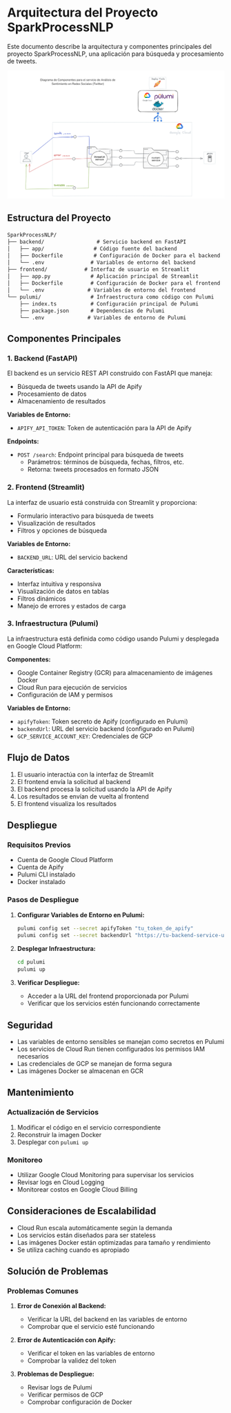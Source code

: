 # Arquitectura del Proyecto SparkProcessNLP

Este documento describe la arquitectura y componentes principales del proyecto SparkProcessNLP, una aplicación para búsqueda y procesamiento de tweets.

![architecture_project](architecture_project.png)

## Estructura del Proyecto

```
SparkProcessNLP/
├── backend/                 # Servicio backend en FastAPI
│   ├── app/                # Código fuente del backend
│   ├── Dockerfile          # Configuración de Docker para el backend
│   └── .env               # Variables de entorno del backend
├── frontend/            # Interfaz de usuario en Streamlit
│   ├── app.py             # Aplicación principal de Streamlit
│   ├── Dockerfile         # Configuración de Docker para el frontend
│   └── .env              # Variables de entorno del frontend
└── pulumi/                # Infraestructura como código con Pulumi
    ├── index.ts           # Configuración principal de Pulumi
    ├── package.json       # Dependencias de Pulumi
    └── .env              # Variables de entorno de Pulumi
```

## Componentes Principales

### 1. Backend (FastAPI)

El backend es un servicio REST API construido con FastAPI que maneja:
- Búsqueda de tweets usando la API de Apify
- Procesamiento de datos
- Almacenamiento de resultados

**Variables de Entorno:**
- `APIFY_API_TOKEN`: Token de autenticación para la API de Apify

**Endpoints:**
- `POST /search`: Endpoint principal para búsqueda de tweets
  - Parámetros: términos de búsqueda, fechas, filtros, etc.
  - Retorna: tweets procesados en formato JSON

### 2. Frontend (Streamlit)

La interfaz de usuario está construida con Streamlit y proporciona:
- Formulario interactivo para búsqueda de tweets
- Visualización de resultados
- Filtros y opciones de búsqueda

**Variables de Entorno:**
- `BACKEND_URL`: URL del servicio backend

**Características:**
- Interfaz intuitiva y responsiva
- Visualización de datos en tablas
- Filtros dinámicos
- Manejo de errores y estados de carga

### 3. Infraestructura (Pulumi)

La infraestructura está definida como código usando Pulumi y desplegada en Google Cloud Platform:

**Componentes:**
- Google Container Registry (GCR) para almacenamiento de imágenes Docker
- Cloud Run para ejecución de servicios
- Configuración de IAM y permisos

**Variables de Entorno:**
- `apifyToken`: Token secreto de Apify (configurado en Pulumi)
- `backendUrl`: URL del servicio backend (configurado en Pulumi)
- `GCP_SERVICE_ACCOUNT_KEY`: Credenciales de GCP

## Flujo de Datos

1. El usuario interactúa con la interfaz de Streamlit
2. El frontend envía la solicitud al backend
3. El backend procesa la solicitud usando la API de Apify
4. Los resultados se envían de vuelta al frontend
5. El frontend visualiza los resultados

## Despliegue

### Requisitos Previos
- Cuenta de Google Cloud Platform
- Cuenta de Apify
- Pulumi CLI instalado
- Docker instalado

### Pasos de Despliegue

1. **Configurar Variables de Entorno en Pulumi:**
   ```bash
   pulumi config set --secret apifyToken "tu_token_de_apify"
   pulumi config set --secret backendUrl "https://tu-backend-service-url/search"
   ```

2. **Desplegar Infraestructura:**
   ```bash
   cd pulumi
   pulumi up
   ```

3. **Verificar Despliegue:**
   - Acceder a la URL del frontend proporcionada por Pulumi
   - Verificar que los servicios estén funcionando correctamente

## Seguridad

- Las variables de entorno sensibles se manejan como secretos en Pulumi
- Los servicios de Cloud Run tienen configurados los permisos IAM necesarios
- Las credenciales de GCP se manejan de forma segura
- Las imágenes Docker se almacenan en GCR

## Mantenimiento

### Actualización de Servicios
1. Modificar el código en el servicio correspondiente
2. Reconstruir la imagen Docker
3. Desplegar con `pulumi up`

### Monitoreo
- Utilizar Google Cloud Monitoring para supervisar los servicios
- Revisar logs en Cloud Logging
- Monitorear costos en Google Cloud Billing

## Consideraciones de Escalabilidad

- Cloud Run escala automáticamente según la demanda
- Los servicios están diseñados para ser stateless
- Las imágenes Docker están optimizadas para tamaño y rendimiento
- Se utiliza caching cuando es apropiado

## Solución de Problemas

### Problemas Comunes
1. **Error de Conexión al Backend:**
   - Verificar la URL del backend en las variables de entorno
   - Comprobar que el servicio esté funcionando

2. **Error de Autenticación con Apify:**
   - Verificar el token en las variables de entorno
   - Comprobar la validez del token

3. **Problemas de Despliegue:**
   - Revisar logs de Pulumi
   - Verificar permisos de GCP
   - Comprobar configuración de Docker
